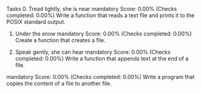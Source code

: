 Tasks
0. Tread lightly, she is near
mandatory
Score: 0.00% (Checks completed: 0.00%)
Write a function that reads a text file and prints it to the POSIX standard output.

1. Under the snow
mandatory
Score: 0.00% (Checks completed: 0.00%)
Create a function that creates a file.

2. Speak gently, she can hear
mandatory
Score: 0.00% (Checks completed: 0.00%)
Write a function that appends text at the end of a file.

mandatory
Score: 0.00% (Checks completed: 0.00%)
Write a program that copies the content of a file to another file.
